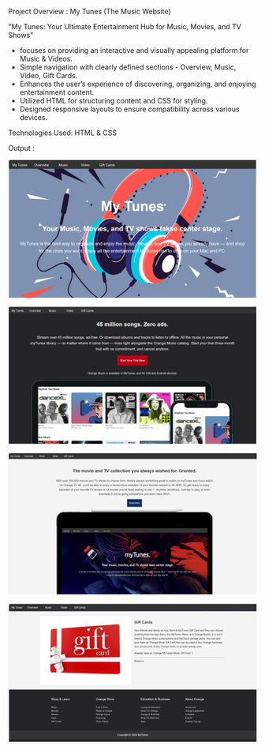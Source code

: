 Project Overview : My Tunes (The Music Website)

"My Tunes: Your Ultimate Entertainment Hub for Music, Movies, and TV Shows"

* focuses on providing an interactive and visually appealing platform for Music & Videos.
* Simple navigation with clearly defined sections - Overview, Music, Video, Gift Cards.
* Enhances the user’s experience of discovering, organizing, and enjoying entertainment content.
* Utilized HTML for structuring content and CSS for styling.
* Designed responsive layouts to ensure compatibility across various devices.

Technologies Used: HTML & CSS

Output : 

![image alt](https://github.com/ayushmoudekar/My-Tunes/blob/5eac4f28f846a5e49db42811e6633c296ab63b40/Output/Output%201.png)

![image alt](https://github.com/ayushmoudekar/My-Tunes/blob/5eac4f28f846a5e49db42811e6633c296ab63b40/Output/Output%202.png)

![image alt](https://github.com/ayushmoudekar/My-Tunes/blob/5eac4f28f846a5e49db42811e6633c296ab63b40/Output/Output%203.png)

![image alt](https://github.com/ayushmoudekar/My-Tunes/blob/5eac4f28f846a5e49db42811e6633c296ab63b40/Output/Output%204.png)
